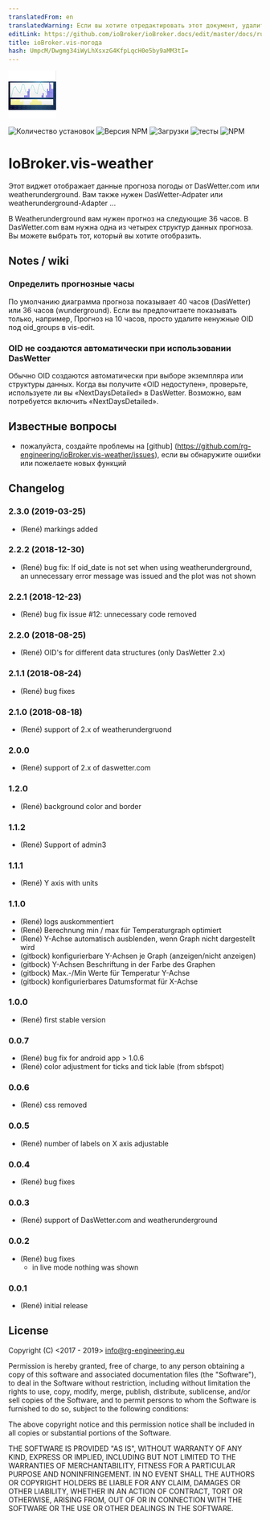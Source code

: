 ```yaml
---
translatedFrom: en
translatedWarning: Если вы хотите отредактировать этот документ, удалите поле «translationFrom», в противном случае этот документ будет снова автоматически переведен
editLink: https://github.com/ioBroker/ioBroker.docs/edit/master/docs/ru/adapterref/iobroker.vis-weather/README.md
title: ioBroker.vis-погода
hash: UmpcM/Dwgmg34iWyLhXsxzG4KfpLqcH0e5by9aMM3tI=
---
```

![логотип](../../../en/adapterref/iobroker.vis-weather/admin/vis-weather.png)

![Количество установок](http://iobroker.live/badges/vis-weather-stable.svg)
![Версия NPM](https://img.shields.io/npm/v/iobroker.vis-weather.svg)
![Загрузки](https://img.shields.io/npm/dm/iobroker.vis-weather.svg)
![тесты](https://travis-ci.org/rg-engineering/ioBroker.vis-weather.svg?branch=master)
![NPM](https://nodei.co/npm/iobroker.vis-weather.png?downloads=true)

# IoBroker.vis-weather
Этот виджет отображает данные прогноза погоды от DasWetter.com или weatherunderground. Вам также нужен DasWetter-Adpater или weatherunderground-Adapter ...

В Weatherunderground вам нужен прогноз на следующие 36 часов.
В DasWetter.com вам нужна одна из четырех структур данных прогноза. Вы можете выбрать тот, который вы хотите отобразить.

## Notes / wiki
### Определить прогнозные часы
По умолчанию диаграмма прогноза показывает 40 часов (DasWetter) или 36 часов (wunderground). Если вы предпочитаете показывать только, например, Прогноз на 10 часов, просто удалите ненужные OID под oid_groups в vis-edit.

### OID не создаются автоматически при использовании DasWetter
Обычно OID создаются автоматически при выборе экземпляра или структуры данных. Когда вы получите «OID недоступен», проверьте, используете ли вы «NextDaysDetailed» в DasWetter.
Возможно, вам потребуется включить «NextDaysDetailed».

## Известные вопросы
* пожалуйста, создайте проблемы на [github] (https://github.com/rg-engineering/ioBroker.vis-weather/issues), если вы обнаружите ошибки или пожелаете новых функций

## Changelog

### 2.3.0 (2019-03-25)
* (René) markings added

### 2.2.2 (2018-12-30)
* (René) bug fix: If oid_date is not set when using weatherunderground, an unnecessary error message was issued and the plot was not shown

### 2.2.1 (2018-12-23)
* (René) bug fix issue #12: unnecessary code removed

### 2.2.0 (2018-08-25)
* (René) OID's for different data structures (only DasWetter 2.x)

### 2.1.1 (2018-08-24)
* (René) bug fixes

### 2.1.0 (2018-08-18)
* (René) support of 2.x of weatherundergruond

### 2.0.0
* (René) support of 2.x of daswetter.com

### 1.2.0
* (René) background color and border

### 1.1.2
* (René) Support of admin3

### 1.1.1
* (René) Y axis with units

### 1.1.0
* (René) logs auskommentiert
* (René) Berechnung min / max für Temperaturgraph optimiert
* (René) Y-Achse automatisch ausblenden, wenn Graph nicht dargestellt wird
* (gitbock) konfigurierbare Y-Achsen je Graph (anzeigen/nicht anzeigen)
* (gitbock) Y-Achsen Beschriftung in der Farbe des Graphen
* (gitbock) Max.-/Min Werte für Temperatur Y-Achse
* (gitbock) konfigurierbares Datumsformat für X-Achse

### 1.0.0
* (René) first stable version

### 0.0.7
* (René) bug fix for android app > 1.0.6
* (René) color adjustment for ticks and tick lable (from sbfspot)

### 0.0.6
* (René) css removed

### 0.0.5
* (René) number of labels on X axis adjustable

### 0.0.4
* (René) bug fixes

### 0.0.3
* (René) support of DasWetter.com and weatherunderground

### 0.0.2
* (René) bug fixes
	- in live mode nothing was shown

### 0.0.1
* (René) initial release

## License
Copyright (C) <2017 - 2019>  <info@rg-engineering.eu>

Permission is hereby granted, free of charge, to any person obtaining a copy of this software and associated documentation files (the "Software"), to deal in the Software without restriction, including without limitation the rights to use, copy, modify, merge, publish, distribute, sublicense, and/or sell copies of the Software, and to permit persons to whom the Software is furnished to do so, subject to the following conditions:

The above copyright notice and this permission notice shall be included in all copies or substantial portions of the Software.

THE SOFTWARE IS PROVIDED "AS IS", WITHOUT WARRANTY OF ANY KIND, EXPRESS OR IMPLIED, INCLUDING BUT NOT LIMITED TO THE WARRANTIES OF MERCHANTABILITY, FITNESS FOR A PARTICULAR PURPOSE AND NONINFRINGEMENT. IN NO EVENT SHALL THE AUTHORS OR COPYRIGHT HOLDERS BE LIABLE FOR ANY CLAIM, DAMAGES OR OTHER LIABILITY, WHETHER IN AN ACTION OF CONTRACT, TORT OR OTHERWISE, ARISING FROM, OUT OF OR IN CONNECTION WITH THE SOFTWARE OR THE USE OR OTHER DEALINGS IN THE SOFTWARE.